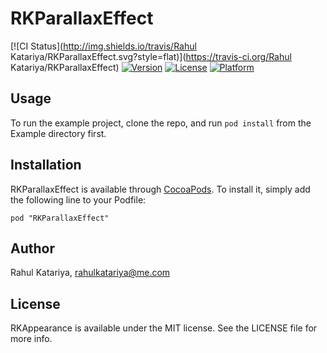 # RKParallaxEffect

[![CI Status](http://img.shields.io/travis/Rahul Katariya/RKParallaxEffect.svg?style=flat)](https://travis-ci.org/Rahul Katariya/RKParallaxEffect)
[![Version](https://img.shields.io/cocoapods/v/RKParallaxEffect.svg?style=flat)](http://cocoadocs.org/docsets/RKParallaxEffect)
[![License](https://img.shields.io/cocoapods/l/RKParallaxEffect.svg?style=flat)](http://cocoadocs.org/docsets/RKParallaxEffect)
[![Platform](https://img.shields.io/cocoapods/p/RKParallaxEffect.svg?style=flat)](http://cocoadocs.org/docsets/RKParallaxEffect)

## Usage

To run the example project, clone the repo, and run `pod install` from the Example directory first.


## Installation

RKParallaxEffect is available through [CocoaPods](http://cocoapods.org). To install
it, simply add the following line to your Podfile:

    pod "RKParallaxEffect"

## Author

Rahul Katariya, rahulkatariya@me.com

## License

RKAppearance is available under the MIT license. See the LICENSE file for more info.

